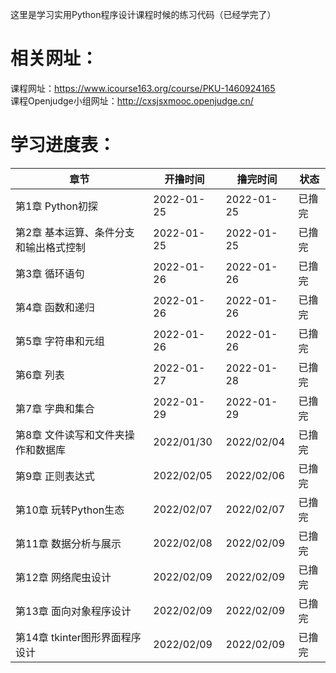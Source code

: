 这里是学习实用Python程序设计课程时候的练习代码（已经学完了）  
# 相关网址：  
课程网址：<https://www.icourse163.org/course/PKU-1460924165>  
课程Openjudge小组网址：<http://cxsjsxmooc.openjudge.cn/>
# 学习进度表：
|章节|开撸时间|撸完时间|状态|
|----|----|----|----|
|第1章 Python初探|2022-01-25|2022-01-25|已撸完|
|第2章 基本运算、条件分支和输出格式控制|2022-01-25|2022-01-25|已撸完|
|第3章 循环语句|2022-01-26|2022-01-26|已撸完|
|第4章 函数和递归|2022-01-26|2022-01-26|已撸完|
|第5章 字符串和元组|2022-01-26|2022-01-26|已撸完|
|第6章 列表|2022-01-27|2022-01-28|已撸完|
|第7章 字典和集合|2022-01-29|2022-01-29|已撸完|
|第8章 文件读写和文件夹操作和数据库|2022/01/30|2022/02/04|已撸完|
|第9章 正则表达式|2022/02/05|2022/02/06|已撸完|
|第10章 玩转Python生态|2022/02/07|2022/02/07|已撸完|
|第11章 数据分析与展示|2022/02/08|2022/02/09|已撸完|
|第12章 网络爬虫设计|2022/02/09|2022/02/09|已撸完|
|第13章 面向对象程序设计|2022/02/09|2022/02/09|已撸完|
|第14章 tkinter图形界面程序设计|2022/02/09|2022/02/09|已撸完|
